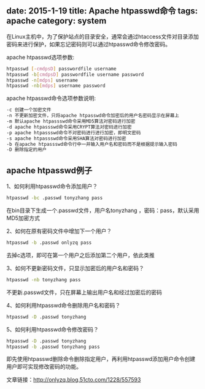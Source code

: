 date: 2015-1-19
title: Apache htpasswd命令
tags: apache
category: system
---

在Linux主机中，为了保护站点的目录安全，通常会通过htaccess文件对目录添加密码来进行保护，如果忘记密码则可以通过htpasswd命令修改密码。

apache htpasswd选项参数:
```bash
htpasswd [-cmdpsD] passwordfile username
htpasswd -b[cmdpsD] passwordfile username password
htpasswd -n[mdps] username
htpasswd -nb[mdps] username password
```

apache htpasswd命令选项参数说明:
```bash
-c 创建一个加密文件
-n 不更新加密文件，只将apache htpasswd命令加密后的用户名密码显示在屏幕上
-m 默认apache htpassswd命令采用MD5算法对密码进行加密
-d apache htpassswd命令采用CRYPT算法对密码进行加密
-p apache htpassswd命令不对密码进行进行加密，即明文密码
-s apache htpassswd命令采用SHA算法对密码进行加密
-b 在apache htpassswd命令行中一并输入用户名和密码而不是根据提示输入密码
-D 删除指定的用户
```

## apache htpasswd例子

1、如何利用htpasswd命令添加用户？
```bash
htpasswd -bc .passwd tonyzhang pass
```
在bin目录下生成一个.passwd文件，用户名tonyzhang ，密码：pass，默认采用MD5加密方式

2、如何在原有密码文件中增加下一个用户？
```bash
htpasswd -b .passwd onlyzq pass
```
去掉c选项，即可在第一个用户之后添加第二个用户，依此类推

3、如何不更新密码文件，只显示加密后的用户名和密码？
```bash
htpasswd -nb tonyzhang pass
```
不更新.passwd文件，只在屏幕上输出用户名和经过加密后的密码

4、如何利用htpasswd命令删除用户名和密码？
```bash
htpasswd -D .passwd tonyzhang
```

5、如何利用htpasswd命令修改密码？
```bash
htpasswd -D .passwd tonyzhang
htpasswd -b .passwd tonyzhang pass
```
即先使用htpasswd删除命令删除指定用户，再利用htpasswd添加用户命令创建用户即可实现修改密码的功能。

文章链接：http://onlyzq.blog.51cto.com/1228/557593